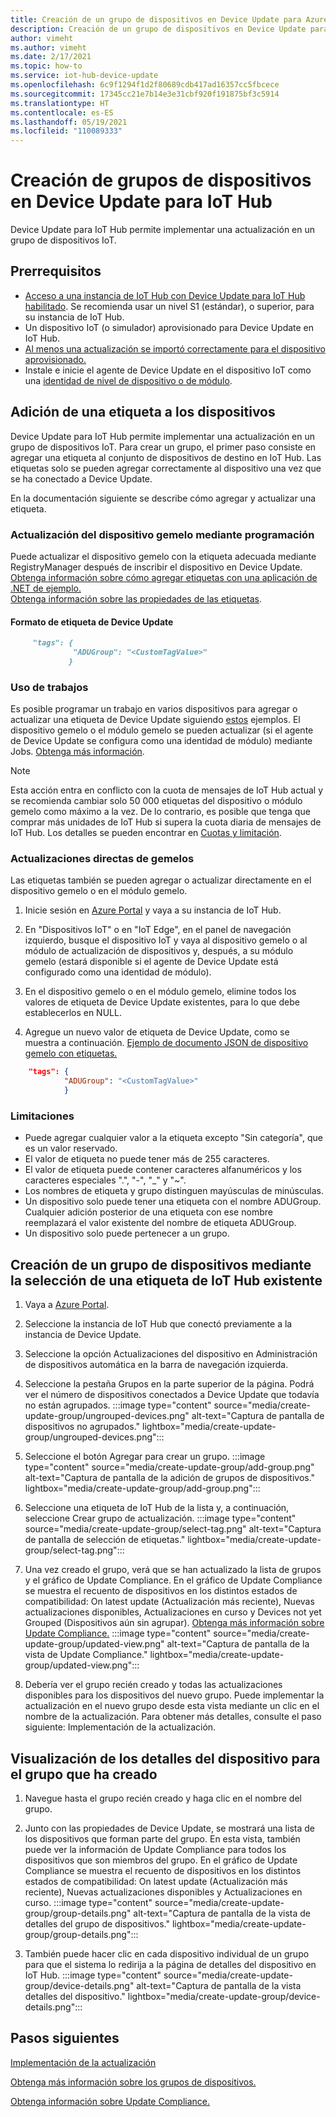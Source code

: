 ```yaml
---
title: Creación de un grupo de dispositivos en Device Update para Azure IoT Hub | Microsoft Docs
description: Creación de un grupo de dispositivos en Device Update para Azure IoT Hub
author: vimeht
ms.author: vimeht
ms.date: 2/17/2021
ms.topic: how-to
ms.service: iot-hub-device-update
ms.openlocfilehash: 6c9f1294f1d2f80689cdb417ad16357cc5fbcece
ms.sourcegitcommit: 17345cc21e7b14e3e31cbf920f191875bf3c5914
ms.translationtype: HT
ms.contentlocale: es-ES
ms.lasthandoff: 05/19/2021
ms.locfileid: "110089333"
---
```

# <a name="create-device-groups-in-device-update-for-iot-hub"></a>Creación de grupos de dispositivos en Device Update para IoT Hub
Device Update para IoT Hub permite implementar una actualización en un grupo de dispositivos IoT.

## <a name="prerequisites"></a>Prerrequisitos

* [Acceso a una instancia de IoT Hub con Device Update para IoT Hub habilitado](create-device-update-account.md). Se recomienda usar un nivel S1 (estándar), o superior, para su instancia de IoT Hub. 
* Un dispositivo IoT (o simulador) aprovisionado para Device Update en IoT Hub.
* [Al menos una actualización se importó correctamente para el dispositivo aprovisionado.](import-update.md)
* Instale e inicie el agente de Device Update en el dispositivo IoT como una [identidad de nivel de dispositivo o de módulo](device-update-agent-provisioning.md).

## <a name="add-a-tag-to-your-devices"></a>Adición de una etiqueta a los dispositivos  

Device Update para IoT Hub permite implementar una actualización en un grupo de dispositivos IoT. Para crear un grupo, el primer paso consiste en agregar una etiqueta al conjunto de dispositivos de destino en IoT Hub. Las etiquetas solo se pueden agregar correctamente al dispositivo una vez que se ha conectado a Device Update.

En la documentación siguiente se describe cómo agregar y actualizar una etiqueta.

### <a name="programmatically-update-device-twin"></a>Actualización del dispositivo gemelo mediante programación

Puede actualizar el dispositivo gemelo con la etiqueta adecuada mediante RegistryManager después de inscribir el dispositivo en Device Update. 
[Obtenga información sobre cómo agregar etiquetas con una aplicación de .NET de ejemplo.](../iot-hub/iot-hub-csharp-csharp-twin-getstarted.md)  
[Obtenga información sobre las propiedades de las etiquetas](../iot-hub/iot-hub-devguide-device-twins.md#tags-and-properties-format).

#### <a name="device-update-tag-format"></a>Formato de etiqueta de Device Update

```markdown
     "tags": {
              "ADUGroup": "<CustomTagValue>"
             }
```

### <a name="using-jobs"></a>Uso de trabajos

Es posible programar un trabajo en varios dispositivos para agregar o actualizar una etiqueta de Device Update siguiendo [estos](../iot-hub/iot-hub-devguide-jobs.md) ejemplos. El dispositivo gemelo o el módulo gemelo se pueden actualizar (si el agente de Device Update se configura como una identidad de módulo) mediante Jobs. [Obtenga más información](../iot-hub/iot-hub-csharp-csharp-schedule-jobs.md).

  > [!NOTE] 
  > Esta acción entra en conflicto con la cuota de mensajes de IoT Hub actual y se recomienda cambiar solo 50 000 etiquetas del dispositivo o módulo gemelo como máximo a la vez. De lo contrario, es posible que tenga que comprar más unidades de IoT Hub si supera la cuota diaria de mensajes de IoT Hub. Los detalles se pueden encontrar en [Cuotas y limitación](../iot-hub/iot-hub-devguide-quotas-throttling.md#quotas-and-throttling).

### <a name="direct-twin-updates"></a>Actualizaciones directas de gemelos

Las etiquetas también se pueden agregar o actualizar directamente en el dispositivo gemelo o en el módulo gemelo.

1. Inicie sesión en [Azure Portal](https://portal.azure.com) y vaya a su instancia de IoT Hub.

2. En "Dispositivos IoT" o en "IoT Edge", en el panel de navegación izquierdo, busque el dispositivo IoT y vaya al dispositivo gemelo o al módulo de actualización de dispositivos y, después, a su módulo gemelo (estará disponible si el agente de Device Update está configurado como una identidad de módulo).

3. En el dispositivo gemelo o en el módulo gemelo, elimine todos los valores de etiqueta de Device Update existentes, para lo que debe establecerlos en NULL.

4. Agregue un nuevo valor de etiqueta de Device Update, como se muestra a continuación. [Ejemplo de documento JSON de dispositivo gemelo con etiquetas.](../iot-hub/iot-hub-devguide-device-twins.md#device-twins)

```JSON
    "tags": {
            "ADUGroup": "<CustomTagValue>"
            }
```

### <a name="limitations"></a>Limitaciones

* Puede agregar cualquier valor a la etiqueta excepto "Sin categoría", que es un valor reservado.
* El valor de etiqueta no puede tener más de 255 caracteres.
* El valor de etiqueta puede contener caracteres alfanuméricos y los caracteres especiales ".", "-", "_" y "~".
* Los nombres de etiqueta y grupo distinguen mayúsculas de minúsculas.
* Un dispositivo solo puede tener una etiqueta con el nombre ADUGroup. Cualquier adición posterior de una etiqueta con ese nombre reemplazará el valor existente del nombre de etiqueta ADUGroup.
* Un dispositivo solo puede pertenecer a un grupo.

## <a name="create-a-device-group-by-selecting-an-existing-iot-hub-tag"></a>Creación de un grupo de dispositivos mediante la selección de una etiqueta de IoT Hub existente

1. Vaya a [Azure Portal](https://portal.azure.com).

2. Seleccione la instancia de IoT Hub que conectó previamente a la instancia de Device Update.

3. Seleccione la opción Actualizaciones del dispositivo en Administración de dispositivos automática en la barra de navegación izquierda.

4. Seleccione la pestaña Grupos en la parte superior de la página. Podrá ver el número de dispositivos conectados a Device Update que todavía no están agrupados.
   :::image type="content" source="media/create-update-group/ungrouped-devices.png" alt-text="Captura de pantalla de dispositivos no agrupados." lightbox="media/create-update-group/ungrouped-devices.png":::

5. Seleccione el botón Agregar para crear un grupo.
   :::image type="content" source="media/create-update-group/add-group.png" alt-text="Captura de pantalla de la adición de grupos de dispositivos." lightbox="media/create-update-group/add-group.png":::

6. Seleccione una etiqueta de IoT Hub de la lista y, a continuación, seleccione Crear grupo de actualización.
   :::image type="content" source="media/create-update-group/select-tag.png" alt-text="Captura de pantalla de selección de etiquetas." lightbox="media/create-update-group/select-tag.png":::

7. Una vez creado el grupo, verá que se han actualizado la lista de grupos y el gráfico de Update Compliance.  En el gráfico de Update Compliance se muestra el recuento de dispositivos en los distintos estados de compatibilidad: On latest update (Actualización más reciente), Nuevas actualizaciones disponibles, Actualizaciones en curso y Devices not yet Grouped (Dispositivos aún sin agrupar). [Obtenga más información sobre Update Compliance.](device-update-compliance.md)
   :::image type="content" source="media/create-update-group/updated-view.png" alt-text="Captura de pantalla de la vista de Update Compliance." lightbox="media/create-update-group/updated-view.png":::

8. Debería ver el grupo recién creado y todas las actualizaciones disponibles para los dispositivos del nuevo grupo. Puede implementar la actualización en el nuevo grupo desde esta vista mediante un clic en el nombre de la actualización. Para obtener más detalles, consulte el paso siguiente: Implementación de la actualización.

## <a name="view-device-details-for-the-group-you-created"></a>Visualización de los detalles del dispositivo para el grupo que ha creado

1. Navegue hasta el grupo recién creado y haga clic en el nombre del grupo.

2. Junto con las propiedades de Device Update, se mostrará una lista de los dispositivos que forman parte del grupo. En esta vista, también puede ver la información de Update Compliance para todos los dispositivos que son miembros del grupo. En el gráfico de Update Compliance se muestra el recuento de dispositivos en los distintos estados de compatibilidad: On latest update (Actualización más reciente), Nuevas actualizaciones disponibles y Actualizaciones en curso.
   :::image type="content" source="media/create-update-group/group-details.png" alt-text="Captura de pantalla de la vista de detalles del grupo de dispositivos." lightbox="media/create-update-group/group-details.png":::

3. También puede hacer clic en cada dispositivo individual de un grupo para que el sistema lo redirija a la página de detalles del dispositivo en IoT Hub.
   :::image type="content" source="media/create-update-group/device-details.png" alt-text="Captura de pantalla de la vista detalles del dispositivo." lightbox="media/create-update-group/device-details.png":::

## <a name="next-steps"></a>Pasos siguientes 

[Implementación de la actualización](deploy-update.md)

[Obtenga más información sobre los grupos de dispositivos.](device-update-groups.md)

[Obtenga información sobre Update Compliance.](device-update-compliance.md)
